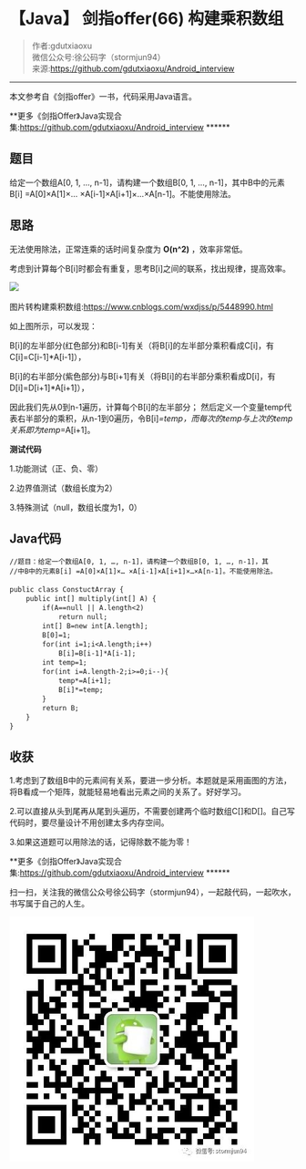 # 【Java】 剑指offer(66) 构建乘积数组  
  
> 作者:gdutxiaoxu<br/> 微信公众号:徐公码字（stormjun94）<br/>来源:https://github.com/gdutxiaoxu/Android_interview

****

本文参考自《剑指offer》一书，代码采用Java语言。

**更多《剑指Offer》Java实现合集:https://github.com/gdutxiaoxu/Android_interview ******

## 题目

给定一个数组A[0, 1, …, n-1]，请构建一个数组B[0, 1, …, n-1]，其中B中的元素B[i] =A[0]×A[1]×…
×A[i-1]×A[i+1]×…×A[n-1]。不能使用除法。

## 思路

无法使用除法，正常连乘的话时间复杂度为 **O(n^2)** ，效率非常低。

考虑到计算每个B[i]时都会有重复，思考B[i]之间的联系，找出规律，提高效率。

![](https://img2018.cnblogs.com/blog/1407330/201811/1407330-20181116214635748-1968740855.png)

图片转构建乘积数组:https://www.cnblogs.com/wxdjss/p/5448990.html

如上图所示，可以发现：

B[i]的左半部分(红色部分)和B[i-1]有关（将B[i]的左半部分乘积看成C[i]，有C[i]=C[i-1]*A[i-1]），

B[i]的右半部分(紫色部分)与B[i+1]有关（将B[i]的右半部分乘积看成D[i]，有D[i]=D[i+1]*A[i+1]），

因此我们先从0到n-1遍历，计算每个B[i]的左半部分；
然后定义一个变量temp代表右半部分的乘积，从n-1到0遍历，令B[i]*=temp，而每次的temp与上次的temp关系即为temp*=A[i+1]。

**测试代码**

1.功能测试（正、负、零）

2.边界值测试（数组长度为2）

3.特殊测试（null，数组长度为1，0）

## **Java代码**

    
    
    //题目：给定一个数组A[0, 1, …, n-1]，请构建一个数组B[0, 1, …, n-1]，其
    //中B中的元素B[i] =A[0]×A[1]×… ×A[i-1]×A[i+1]×…×A[n-1]。不能使用除法。
    
    public class ConstuctArray {
        public int[] multiply(int[] A) {
            if(A==null || A.length<2)
                return null;
            int[] B=new int[A.length];
            B[0]=1;
            for(int i=1;i<A.length;i++)
                B[i]=B[i-1]*A[i-1];
            int temp=1;
            for(int i=A.length-2;i>=0;i--){
                temp*=A[i+1];
                B[i]*=temp;
            }
            return B;
        }
    }
    

## **收获**

1.考虑到了数组B中的元素间有关系，要进一步分析。本题就是采用画图的方法，将B看成一个矩阵，就能轻易地看出元素之间的关系了。好好学习。

2.可以直接从头到尾再从尾到头遍历，不需要创建两个临时数组C[]和D[]。自己写代码时，要尽量设计不用创建太多内存空间。

3.如果这道题可以用除法的话，记得除数不能为零！

**更多《剑指Offer》Java实现合集:https://github.com/gdutxiaoxu/Android_interview ******

扫一扫，关注我的微信公众号徐公码字（stormjun94），一起敲代码，一起吹水，书写属于自己的人生。

![](https://raw.githubusercontent.com/gdutxiaoxu/blog_pic/master/offer/20200722234908.png)